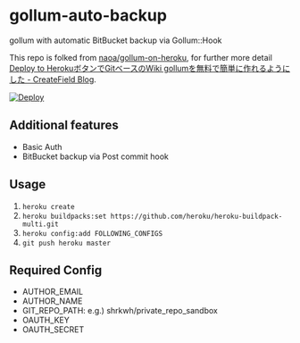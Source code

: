 # gollum-auto-backup
gollum with automatic BitBucket backup via Gollum::Hook

This repo is folked from [naoa/gollum-on-heroku](https://github.com/naoa/gollum-on-heroku), for further more detail [Deploy to HerokuボタンでGitベースのWiki gollumを無料で簡単に作れるようにした - CreateField Blog](http://blog.createfield.com/entry/2015/09/21/214232).

[![Deploy](https://www.herokucdn.com/deploy/button.png)](https://heroku.com/deploy)

## Additional features

- Basic Auth
- BitBucket backup via Post commit hook

## Usage

1. `heroku create`
1. `heroku buildpacks:set https://github.com/heroku/heroku-buildpack-multi.git`
1. `heroku config:add FOLLOWING_CONFIGS`
1. `git push heroku master`

## Required Config

- AUTHOR_EMAIL
- AUTHOR_NAME
- GIT_REPO_PATH: e.g.) shrkwh/private_repo_sandbox
- OAUTH_KEY
- OAUTH_SECRET
